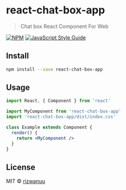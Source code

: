 # react-chat-box-app

> Chat box React Component For Web

[![NPM](https://img.shields.io/npm/v/react-chat-box-app.svg)](https://www.npmjs.com/package/react-chat-box-app) [![JavaScript Style Guide](https://img.shields.io/badge/code_style-standard-brightgreen.svg)](https://standardjs.com)

## Install

```bash
npm install --save react-chat-box-app
```

## Usage

```jsx
import React, { Component } from 'react'

import MyComponent from 'react-chat-box-app'
import 'react-chat-box-app/dist/index.css'

class Example extends Component {
  render() {
    return <MyComponent />
  }
}
```

## License

MIT © [rizwanuu](https://github.com/rizwanuu)
